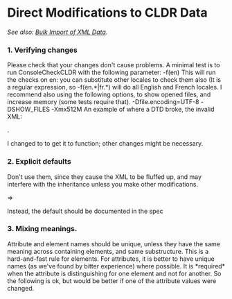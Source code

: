 # Direct Modifications to CLDR Data

*See also: [Bulk Import of XML Data](bulk-import.md).*

### 1. Verifying changes

Please check that your changes don't cause problems. A minimal test is to run
ConsoleCheckCLDR with the following parameter:
-f(en)
This will run the checks on en: you can substitute other locales to check them
also (It is a regular expression, so -f(en.\*|fr.\*) will do all English and
French locales.
I recommend also using the following options, to show opened files, and increase
memory (some tests require that).
-Dfile.encoding=UTF-8 -DSHOW_FILES -Xmx512M
An example of where a DTD broke, the invalid XML:

<!ELEMENT commonlyUsed (true | false ) #IMPLIED >.

I changed to <!ELEMENT commonlyUsed EMPTY > to
get it to function; other changes might be necessary.

### 2. Explicit defaults

Don't use them, since they cause the XML to be fluffed up, and may interfere
with the inheritance unless you make other modifications.
<!ATTLIST fields casing ( titlecase-words | titlecase-firstword |
lowercase-words | mixed ) "mixed" >
=>
<!ATTLIST fields casing ( titlecase-words | titlecase-firstword |
lowercase-words | mixed ) #IMPLIED >

Instead, the default should be documented in the spec

### 3. Mixing meanings.

Attribute and element names should be unique, unless they have the same meaning
across containing elements, and same substructure. This is a hard-and-fast rule
for elements. For attributes, it is better to have unique names (as we've found
by bitter experience) where possible. It is \*required\* when the attribute is
distinguishing for one element and not for another.
So the following is ok, but would be better if one of the attribute values were
changed.
<!ATTLIST standard casing (verbatim) #IMPLIED >
<!ATTLIST fields casing ( titlecase-words | titlecase-firstword |
lowercase-words | mixed ) #IMPLIED >
